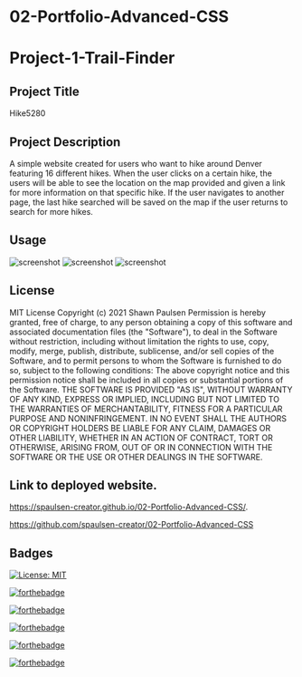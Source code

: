 # 02-Portfolio-Advanced-CSS

# Project-1-Trail-Finder

## Project Title

Hike5280


## Project Description 

A simple website created for users who want to hike around Denver featuring 16 different hikes.  When the user clicks on a certain hike, the users will be able to see the location on the map provided and given a link for more information on that specific hike.  If the user navigates to another page, the last hike searched will be saved on the map if the user returns to search for more hikes. 

## Usage

![screenshot](assets/img/screencapture-cwhirl-github-io-trail-finder-index-html-2021-04-01-22_14_53.png)
![screenshot](assets/img/screencapture-cwhirl-github-io-trail-finder-searchlist-html-2021-04-01-22_15_15.png)
![screenshot](assets/img/screencapture-cwhirl-github-io-trail-finder-aboutus-html-2021-04-01-22_15_32.png)



## License 

MIT License
Copyright (c) 2021 Shawn Paulsen
Permission is hereby granted, free of charge, to any person obtaining a copy
of this software and associated documentation files (the "Software"), to deal
in the Software without restriction, including without limitation the rights
to use, copy, modify, merge, publish, distribute, sublicense, and/or sell
copies of the Software, and to permit persons to whom the Software is
furnished to do so, subject to the following conditions:
The above copyright notice and this permission notice shall be included in all
copies or substantial portions of the Software.
THE SOFTWARE IS PROVIDED "AS IS", WITHOUT WARRANTY OF ANY KIND, EXPRESS OR
IMPLIED, INCLUDING BUT NOT LIMITED TO THE WARRANTIES OF MERCHANTABILITY,
FITNESS FOR A PARTICULAR PURPOSE AND NONINFRINGEMENT. IN NO EVENT SHALL THE
AUTHORS OR COPYRIGHT HOLDERS BE LIABLE FOR ANY CLAIM, DAMAGES OR OTHER
LIABILITY, WHETHER IN AN ACTION OF CONTRACT, TORT OR OTHERWISE, ARISING FROM,
OUT OF OR IN CONNECTION WITH THE SOFTWARE OR THE USE OR OTHER DEALINGS IN THE
SOFTWARE.

## Link to deployed website.
https://spaulsen-creator.github.io/02-Portfolio-Advanced-CSS/.

https://github.com/spaulsen-creator/02-Portfolio-Advanced-CSS

## Badges

[![License: MIT](https://img.shields.io/badge/License-MIT-yellow.svg)](https://opensource.org/licenses/MIT)

[![forthebadge](https://forthebadge.com/images/badges/built-with-love.svg)](https://forthebadge.com)

[![forthebadge](https://forthebadge.com/images/badges/made-with-crayons.svg)](https://forthebadge.com)

[![forthebadge](https://forthebadge.com/images/badges/winter-is-coming.svg)](https://forthebadge.com)

[![forthebadge](https://forthebadge.com/images/badges/uses-html.svg)](https://forthebadge.com)

[![forthebadge](https://forthebadge.com/images/badges/made-with-javascript.svg)](https://forthebadge.com)
